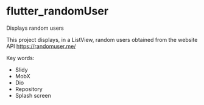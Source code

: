 # flutter_randomUser
Displays random users


This project displays, in a ListView, random users obtained from the website API https://randomuser.me/

Key words:

- Slidy
- MobX
- Dio
- Repository
- Splash screen
